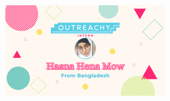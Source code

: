 <a href="https://cipergirl.github.io/blog" target="_blank">
<img src="/content/authors/authors/avatars/cover.png" />
</a>

<br/>
